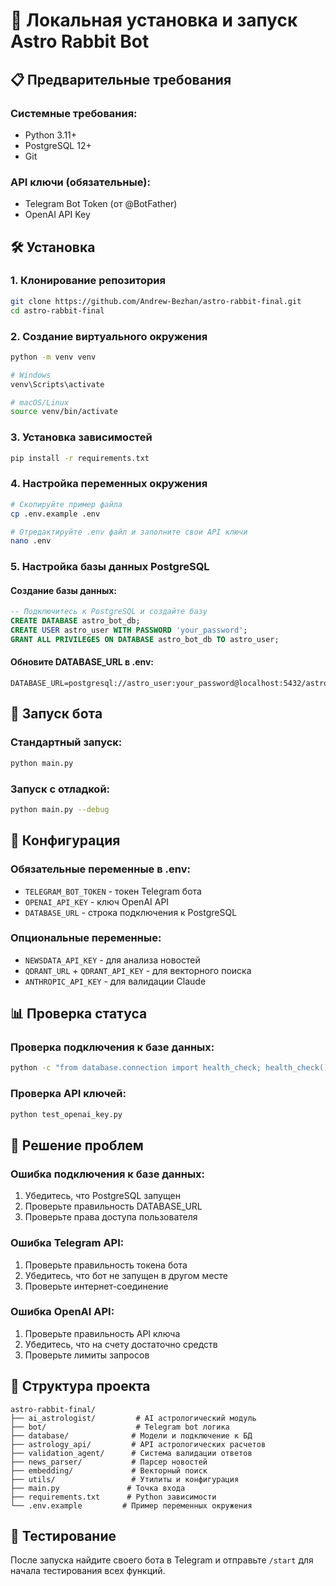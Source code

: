 # 🚀 Локальная установка и запуск Astro Rabbit Bot

## 📋 Предварительные требования

### Системные требования:
- Python 3.11+
- PostgreSQL 12+
- Git

### API ключи (обязательные):
- Telegram Bot Token (от @BotFather)
- OpenAI API Key

## 🛠️ Установка

### 1. Клонирование репозитория
```bash
git clone https://github.com/Andrew-Bezhan/astro-rabbit-final.git
cd astro-rabbit-final
```

### 2. Создание виртуального окружения
```bash
python -m venv venv

# Windows
venv\Scripts\activate

# macOS/Linux
source venv/bin/activate
```

### 3. Установка зависимостей
```bash
pip install -r requirements.txt
```

### 4. Настройка переменных окружения
```bash
# Скопируйте пример файла
cp .env.example .env

# Отредактируйте .env файл и заполните свои API ключи
nano .env
```

### 5. Настройка базы данных PostgreSQL

#### Создание базы данных:
```sql
-- Подключитесь к PostgreSQL и создайте базу
CREATE DATABASE astro_bot_db;
CREATE USER astro_user WITH PASSWORD 'your_password';
GRANT ALL PRIVILEGES ON DATABASE astro_bot_db TO astro_user;
```

#### Обновите DATABASE_URL в .env:
```
DATABASE_URL=postgresql://astro_user:your_password@localhost:5432/astro_bot_db
```

## 🚀 Запуск бота

### Стандартный запуск:
```bash
python main.py
```

### Запуск с отладкой:
```bash
python main.py --debug
```

## 🔧 Конфигурация

### Обязательные переменные в .env:
- `TELEGRAM_BOT_TOKEN` - токен Telegram бота
- `OPENAI_API_KEY` - ключ OpenAI API
- `DATABASE_URL` - строка подключения к PostgreSQL

### Опциональные переменные:
- `NEWSDATA_API_KEY` - для анализа новостей
- `QDRANT_URL` + `QDRANT_API_KEY` - для векторного поиска
- `ANTHROPIC_API_KEY` - для валидации Claude

## 📊 Проверка статуса

### Проверка подключения к базе данных:
```bash
python -c "from database.connection import health_check; health_check()"
```

### Проверка API ключей:
```bash
python test_openai_key.py
```

## 🐛 Решение проблем

### Ошибка подключения к базе данных:
1. Убедитесь, что PostgreSQL запущен
2. Проверьте правильность DATABASE_URL
3. Проверьте права доступа пользователя

### Ошибка Telegram API:
1. Проверьте правильность токена бота
2. Убедитесь, что бот не запущен в другом месте
3. Проверьте интернет-соединение

### Ошибка OpenAI API:
1. Проверьте правильность API ключа
2. Убедитесь, что на счету достаточно средств
3. Проверьте лимиты запросов

## 📁 Структура проекта

```
astro-rabbit-final/
├── ai_astrologist/         # AI астрологический модуль
├── bot/                    # Telegram bot логика
├── database/              # Модели и подключение к БД
├── astrology_api/         # API астрологических расчетов
├── validation_agent/      # Система валидации ответов
├── news_parser/           # Парсер новостей
├── embedding/             # Векторный поиск
├── utils/                 # Утилиты и конфигурация
├── main.py               # Точка входа
├── requirements.txt      # Python зависимости
└── .env.example         # Пример переменных окружения
```

## 🎯 Тестирование

После запуска найдите своего бота в Telegram и отправьте `/start` для начала тестирования всех функций.